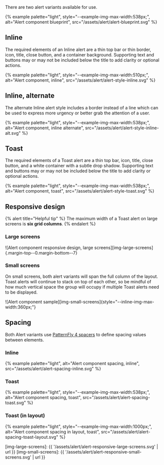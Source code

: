 There are two alert variants available for use.

{% example palette="light",
           style="--example-img-max-width:538px;",
           alt="Alert component blueprint",
           src="/assets/alert/alert-blueprint.svg" %}

## Inline

The required elements of an Inline alert are a thin top bar or thin border, 
icon, title, close button, and a container background. Supporting text and 
buttons may or may not be included below the title to add clarity or optional 
actions.

{% example palette="light",
           style="--example-img-max-width:510px;",
           alt="Alert component, inline",
           src="/assets/alert/alert-style-inline.svg" %}

## Inline, alternate

The alternate Inline alert style includes a border instead of a line which can 
be used to express more urgency or better grab the attention of a user.

{% example palette="light",
           style="--example-img-max-width:538px;",
           alt="Alert component, inline alternate",
           src="/assets/alert/alert-style-inline-alt.svg" %}

## Toast

The required elements of a Toast alert are a thin top bar, icon, title, close 
button, and a white container with a subtle drop shadow. Supporting text and 
buttons may or may not be included below the title to add clarity or optional 
actions.

{% example palette="light",
           style="--example-img-max-width:538px;",
           alt="Alert component, toast",
           src="/assets/alert/alert-style-toast.svg" %}

## Responsive design

{% alert title="Helpful tip" %}
The maximum width of a Toast alert on large screens is **six grid columns**.
{% endalert %}

### Large screens

![Alert component responsive design, large screens][img-large-screens] {.margin-top--0.margin-bottom--7}

### Small screens

On small screens, both alert variants will span the full column of the layout. 
Toast alerts will continue to stack on top of each other, so be mindful of how 
much vertical space the group will occupy if multiple Toast alerts need to be 
displayed.

![Alert component sample][img-small-screens]{style="--inline-img-max-width:360px;"}

## Spacing

Both Alert variants use [PatternFly 4 spacers][spacers] to define spacing values 
between elements.

### Inline

{% example palette="light",
           alt="Alert component spacing, inline",
           src="/assets/alert/alert-spacing-inline.svg" %}

### Toast

{% example palette="light",
           style="--example-img-max-width:538px;",
           alt="Alert component spacing, toast",
           src="/assets/alert/alert-spacing-toast.svg" %}

### Toast (in layout)

{% example palette="light",
           style="--example-img-max-width:1000px;",
           alt="Alert component spacing in layout, toast",
           src="/assets/alert/alert-spacing-toast-layout.svg" %}

[spacers]: https://www.patternfly.org/v4/guidelines/spacers
[img-large-screens]: {{ '/assets/alert/alert-responsive-large-screens.svg' | url }}
[img-small-screens]: {{ '/assets/alert/alert-responsive-small-screens.svg' | url }}
